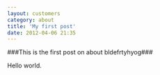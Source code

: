 ```yaml
---
layout: customers
category: about
title: 'My first post'
date: 2012-04-06 21:35
---
```


###This is the first post on about bldefrtyhyog###

Hello world.


